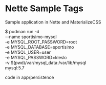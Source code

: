 Nette Sample Tags
=================

Sample application in Nette and MaterializeCSS


$ podman run -d \
  --name sportisimo-mysql \
  -e MYSQL_ROOT_PASSWORD=root \
  -e MYSQL_DATABASE=sportisimo \
  -e MYSQL_USER=user \
  -e MYSQL_PASSWORD=kleslo \
  -v $(pwd)/var/mysql_data:/var/lib/mysql \
  mysql:5.7

code in app/persistence
